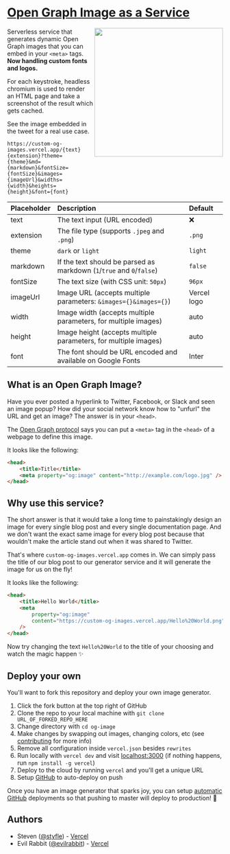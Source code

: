 # [Open Graph Image as a Service](https://og-image.vercel.app)

<a href="https://twitter.com/vercel">
    <img align="right" src="https://og-image.vercel.app/tweet.png" height="300" />
</a>

Serverless service that generates dynamic Open Graph images that you can embed in your `<meta>` tags. **Now handling custom fonts and logos.**

For each keystroke, headless chromium is used to render an HTML page and take a screenshot of the result which gets cached.

See the image embedded in the tweet for a real use case.

```
https://custom-og-images.vercel.app/{text}{extension}?theme={theme}&md={markdown}&fontSize={fontSize}&images={imageUrl}&widths={width}&heights={height}&font={font}
```

| Placeholder | Description                                                           | Default     |
| :---------- | :-------------------------------------------------------------------- | :---------- |
| text        | The text input (URL encoded)                                          | :x:         |
| extension   | The file type (supports `.jpeg` and `.png`)                           | `.png`      |
| theme       | `dark` or `light`                                                     | `light`     |
| markdown    | If the text should be parsed as markdown (`1`/`true` and `0`/`false`) | `false`     |
| fontSize    | The text size (with CSS unit: `50px`)                                 | `96px`      |
| imageUrl    | Image URL (accepts multiple parameters: `&images={}&images={}`)       | Vercel logo |
| width       | Image width (accepts multiple parameters, for multiple images)        | auto        |
| height      | Image height (accepts multiple parameters, for multiple images)       | auto        |
| font        | The font should be URL encoded and available on Google Fonts          | Inter       |

## What is an Open Graph Image?

Have you ever posted a hyperlink to Twitter, Facebook, or Slack and seen an image popup?
How did your social network know how to "unfurl" the URL and get an image?
The answer is in your `<head>`.

The [Open Graph protocol](http://ogp.me) says you can put a `<meta>` tag in the `<head>` of a webpage to define this image.

It looks like the following:

```html
<head>
	<title>Title</title>
	<meta property="og:image" content="http://example.com/logo.jpg" />
</head>
```

## Why use this service?

The short answer is that it would take a long time to painstakingly design an image for every single blog post and every single documentation page. And we don't want the exact same image for every blog post because that wouldn't make the article stand out when it was shared to Twitter.

That's where `custom-og-images.vercel.app` comes in. We can simply pass the title of our blog post to our generator service and it will generate the image for us on the fly!

It looks like the following:

```html
<head>
	<title>Hello World</title>
	<meta
		property="og:image"
		content="https://custom-og-images.vercel.app/Hello%20World.png"
	/>
</head>
```

Now try changing the text `Hello%20World` to the title of your choosing and watch the magic happen ✨

## Deploy your own

You'll want to fork this repository and deploy your own image generator.

1. Click the fork button at the top right of GitHub
2. Clone the repo to your local machine with `git clone URL_OF_FORKED_REPO_HERE`
3. Change directory with `cd og-image`
4. Make changes by swapping out images, changing colors, etc (see [contributing](/CONTRIBUTING.md) for more info)
5. Remove all configuration inside `vercel.json` besides `rewrites`
6. Run locally with `vercel dev` and visit [localhost:3000](http://localhost:3000) (if nothing happens, run `npm install -g vercel`)
7. Deploy to the cloud by running `vercel` and you'll get a unique URL
8. Setup [GitHub](https://vercel.com/github) to auto-deploy on push

Once you have an image generator that sparks joy, you can setup [automatic GitHub](https://vercel.com/github) deployments so that pushing to master will deploy to production! 🚀

## Authors

- Steven ([@styfle](https://twitter.com/styfle)) - [Vercel](https://vercel.com)
- Evil Rabbit ([@evilrabbit](https://twitter.com/evilrabbit_)) - [Vercel](https://vercel.com)
